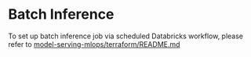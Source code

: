 # Batch Inference
To set up batch inference job via scheduled Databricks workflow, please refer to [model-serving-mlops/terraform/README.md](../../terraform/README.md#setting-up-batch-inference-job)

